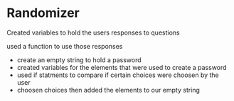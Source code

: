 # Randomizer

Created variables to hold the users responses to questions

used a function to use those responses 
- create an empty string to hold a password 
- created variables for the elements that were used to create a password 
- used if statments to compare if certain choices were choosen by the user 
- choosen choices then added the elements to our empty string 
